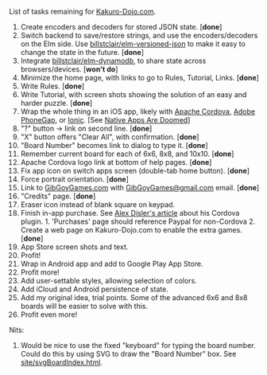 List of tasks remaining for [Kakuro-Dojo.com](https:/Kakuro-Dojo.com/).

1. Create encoders and decoders for stored JSON state. [**done**]
2. Switch backend to save/restore strings, and use the encoders/decoders on the Elm side. Use [billstclair/elm-versioned-json](http://package.elm-lang.org/packages/billstclair/elm-versioned-json/latest) to make it easy to change the state in the future. [**done**]
3. Integrate [billstclair/elm-dynamodb](http://package.elm-lang.org/packages/billstclair/elm-dynamodb/latest), to share state across browsers/devices. [**won't do**]
4. Minimize the home page, with links to go to Rules, Tutorial, Links. [**done**]
5. Write Rules. [**done**]
6. Write Tutorial, with screen shots showing the solution of an easy and harder puzzle. [**done**]
7. Wrap the whole thing in an iOS app, likely with [Apache Cordova](https://cordova.apache.org/), [Adobe PhoneGap](http://phonegap.com/), or [Ionic](http://ionicframework.com/). [See [Native Apps Are Doomed](https://medium.com/javascript-scene/native-apps-are-doomed-ac397148a2c0#.48qr70u0a)]
  1. "?" button -> link on second line. [**done**]
  2. "X" button offers "Clear All", with confirmation. [**done**]
  3. "Board Number" becomes link to dialog to type it. [**done**]
  4. Remember current board for each of 6x6, 8x8, and 10x10. [**done**]
  5. Apache Cordova logo link at bottom of help pages. [**done**]
  6. Fix app icon on switch apps screen (double-tab home button). [**done**]
  7. Force portrait orientation. [**done**]
  8. Link to [GibGoyGames.com](https://GibGoyGames.com/) with GibGoyGames@gmail.com email. [**done**]
  9. "Credits" page. [**done**]
  10. Eraser icon instead of blank square on keypad.
  11. Finish in-app purchase. See [Alex Disler's article](https://alexdisler.com/2016/02/29/in-app-purchases-ionic-cordova/) about his Cordova plugin.
    1. 'Purchases' page should reference Paypal for non-Cordova
    2. Create a web page on Kakuro-Dojo.com to enable the extra games. [**done**]
  12. App Store screen shots and text.
8. Profit!
9. Wrap in Android app and add to Google Play App Store.
10. Profit more!
11. Add user-settable styles, allowing selection of colors.
12. Add iCloud and Android persistence of state.
13. Add my original idea, trial points. Some of the advanced 6x6 and 8x8 boards will be easier to solve with this.
14. Profit even more!

Nits:

1. Would be nice to use the fixed "keyboard" for typing the board number. Could do this by using SVG to draw the "Board Number" box. See [site/svgBoardIndex.html](site/svgBoardIndex.html).
